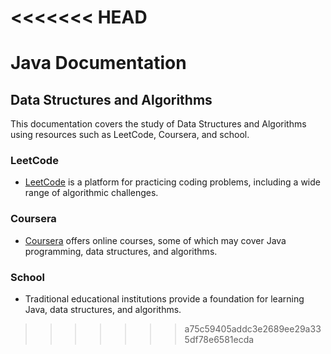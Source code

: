 <<<<<<< HEAD
=======
# Java Documentation

## Data Structures and Algorithms

This documentation covers the study of Data Structures and Algorithms using resources such as LeetCode, Coursera, and school.

### LeetCode

- [LeetCode](https://leetcode.com/) is a platform for practicing coding problems, including a wide range of algorithmic challenges.

### Coursera

- [Coursera](https://www.coursera.org/) offers online courses, some of which may cover Java programming, data structures, and algorithms.

### School

- Traditional educational institutions provide a foundation for learning Java, data structures, and algorithms.

>>>>>>> a75c59405addc3e2689ee29a335df78e6581ecda
